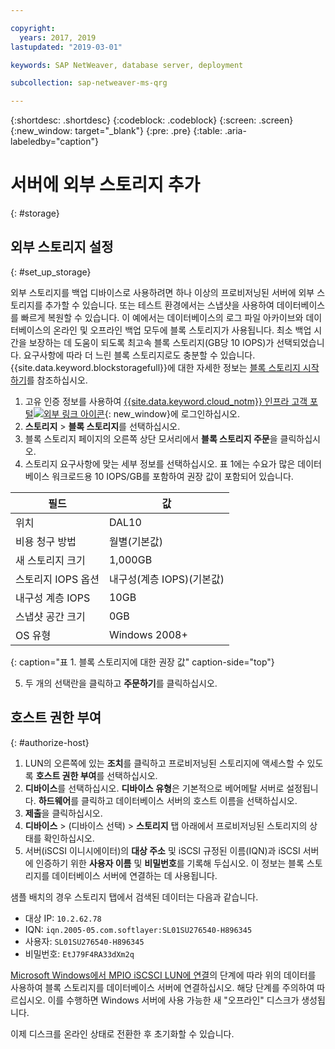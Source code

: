 ```yaml
---

copyright:
  years: 2017, 2019
lastupdated: "2019-03-01"

keywords: SAP NetWeaver, database server, deployment

subcollection: sap-netweaver-ms-qrg

---
```


{:shortdesc: .shortdesc}
{:codeblock: .codeblock}
{:screen: .screen}
{:new_window: target="_blank"}
{:pre: .pre}
{:table: .aria-labeledby="caption"}

# 서버에 외부 스토리지 추가
{: #storage}

## 외부 스토리지 설정
{: #set_up_storage}

외부 스토리지를 백업 디바이스로 사용하려면 하나 이상의 프로비저닝된 서버에 외부 스토리지를 추가할 수 있습니다. 또는 테스트 환경에서는 스냅샷을 사용하여 데이터베이스를 빠르게 복원할 수 있습니다. 이 예에서는 데이터베이스의 로그 파일 아카이브와 데이터베이스의 온라인 및 오프라인 백업 모두에 블록 스토리지가 사용됩니다. 최소 백업 시간을 보장하는 데 도움이 되도록 최고속 블록 스토리지(GB당 10 IOPS)가 선택되었습니다. 요구사항에 따라 더 느린 블록 스토리지로도 충분할 수 있습니다. {{site.data.keyword.blockstoragefull}}에 대한 자세한 정보는 [블록 스토리지 시작하기](/docs/infrastructure/BlockStorage?topic=BlockStorage-GettingStarted)를 참조하십시오.

1. 고유 인증 정보를 사용하여 [{{site.data.keyword.cloud_notm}} 인프라 고객 포털![외부 링크 아이콘](../icons/launch-glyph.svg "외부 링크 아이콘")](https://control.softlayer.com/){: new_window}에 로그인하십시오.
2. **스토리지** > **블록 스토리지**를 선택하십시오.
3. 블록 스토리지 페이지의 오른쪽 상단 모서리에서 **블록 스토리지 주문**을 클릭하십시오.
4. 스토리지 요구사항에 맞는 세부 정보를 선택하십시오. 표 1에는 수요가 많은 데이터베이스 워크로드용 10 IOPS/GB를 포함하여 권장 값이 포함되어 있습니다.

|필드               |값                                        |
| -------------------------------- | ------------------------------------------------- |
|위치                          |DAL10                                             |
|비용 청구 방법                    |월별(기본값)                                 |
|새 스토리지 크기                  |1,000GB                                           |
|스토리지 IOPS 옵션              |내구성(계층 IOPS)(기본값)                 |
|내구성 계층 IOPS             | 10GB                                             |
|스냅샷 공간 크기               |0GB                                              |
|OS 유형                           | Windows 2008+                                     |
{: caption="표 1. 블록 스토리지에 대한 권장 값" caption-side="top"}

5. 두 개의 선택란을 클릭하고 **주문하기**를 클릭하십시오.

## 호스트 권한 부여
{: #authorize-host}

1. LUN의 오른쪽에 있는 **조치**를 클릭하고 프로비저닝된 스토리지에 액세스할 수 있도록 **호스트 권한 부여**를 선택하십시오.
2. **디바이스**를 선택하십시오. **디바이스 유형**은 기본적으로 베어메탈 서버로 설정됩니다. **하드웨어**를 클릭하고 데이터베이스 서버의 호스트 이름을 선택하십시오.
3. **제출**을 클릭하십시오.
4. **디바이스** > (디바이스 선택) > **스토리지** 탭 아래에서 프로비저닝된 스토리지의 상태를 확인하십시오.
5. 서버(iSCSI 이니시에이터)의 **대상 주소** 및 iSCSI 규정된 이름(IQN)과 iSCSI 서버에 인증하기 위한 **사용자 이름** 및 **비밀번호**를 기록해 두십시오. 이 정보는 블록 스토리지를 데이터베이스 서버에 연결하는 데 사용됩니다.

샘플 배치의 경우 스토리지 탭에서 검색된 데이터는 다음과 같습니다.
   * 대상 IP: `10.2.62.78`
   * IQN: `iqn.2005-05.com.softlayer:SL01SU276540-H896345`
   * 사용자: `SL01SU276540-H896345`
   * 비밀번호: `EtJ79F4RA33dXm2q`

[Microsoft Windows에서 MPIO iSCSCI LUN에 연결](/docs/infrastructure/BlockStorage?topic=BlockStorage-mountingWindows#mountingWindows)의 단계에 따라 위의 데이터를 사용하여 블록 스토리지를 데이터베이스 서버에 연결하십시오. 해당 단계를 주의하여 따르십시오. 이를 수행하면 Windows 서버에 사용 가능한 새 "오프라인" 디스크가 생성됩니다.

이제 디스크를 온라인 상태로 전환한 후 초기화할 수 있습니다.
